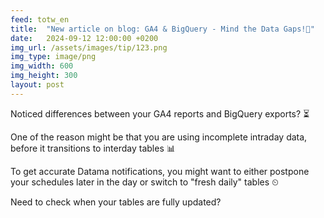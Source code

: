 ```yaml
---
feed: totw_en
title:  "New article on blog: GA4 & BigQuery - Mind the Data Gaps!🚦"
date:   2024-09-12 12:00:00 +0200
img_url: /assets/images/tip/123.png
img_type: image/png
img_width: 600
img_height: 300
layout: post
---
```


Noticed differences between your GA4 reports and BigQuery exports? ⏳

One of the reason might be that you are using incomplete intraday data, before it transitions to interday tables 📊

To get accurate Datama notifications, you might want to either postpone your schedules later in the day or switch to "fresh daily" tables ⏲

Need to check when your tables are fully updated?